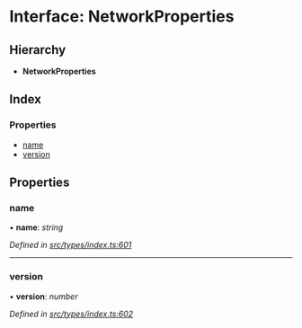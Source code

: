 # Interface: NetworkProperties

## Hierarchy

* **NetworkProperties**

## Index

### Properties

* [name](networkproperties.md#name)
* [version](networkproperties.md#version)

## Properties

###  name

• **name**: *string*

*Defined in [src/types/index.ts:601](https://github.com/PolymathNetwork/polymesh-sdk/blob/56921667/src/types/index.ts#L601)*

___

###  version

• **version**: *number*

*Defined in [src/types/index.ts:602](https://github.com/PolymathNetwork/polymesh-sdk/blob/56921667/src/types/index.ts#L602)*
